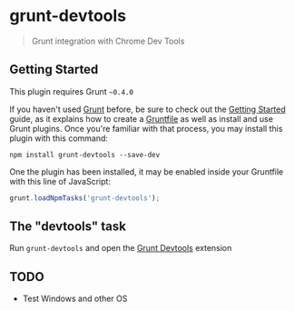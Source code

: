 # grunt-devtools

> Grunt integration with Chrome Dev Tools

## Getting Started
This plugin requires Grunt `~0.4.0`

If you haven't used [Grunt](http://gruntjs.com/) before, be sure to check out the [Getting Started](http://gruntjs.com/getting-started) guide, as it explains how to create a [Gruntfile](http://gruntjs.com/sample-gruntfile) as well as install and use Grunt plugins. Once you're familiar with that process, you may install this plugin with this command:

```shell
npm install grunt-devtools --save-dev
```

One the plugin has been installed, it may be enabled inside your Gruntfile with this line of JavaScript:

```js
grunt.loadNpmTasks('grunt-devtools');
```

## The "devtools" task

Run `grunt-devtools` and open the [Grunt Devtools](https://chrome.google.com/webstore/detail/grunt-devtools/fbiodiodggnlakggeeckkjccjhhjndnb?hl=en) extension 

## TODO

* Test Windows and other OS
